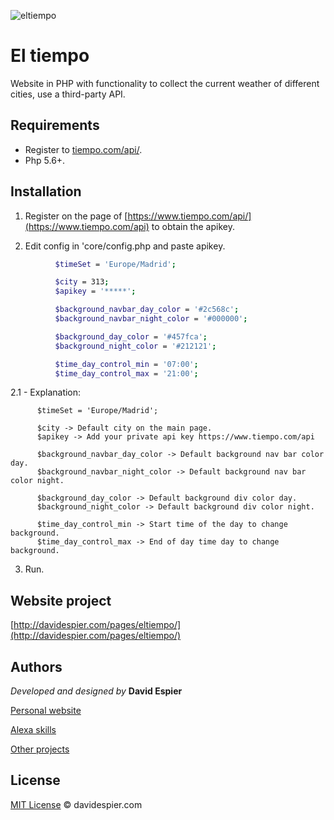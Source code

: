 ![eltiempo](http://davidespier.com/img/appweb/eltiempo.png)

# El tiempo

Website in PHP with functionality to collect the current weather of different cities, use a third-party API.

## Requirements


- Register to [tiempo.com/api/](https://www.tiempo.com/api/).
- Php 5.6+.


## Installation

1. Register on the page of [https://www.tiempo.com/api/](https://www.tiempo.com/api) to obtain the apikey.

2. Edit config in 'core/config.php and paste apikey.

```bash
          $timeSet = 'Europe/Madrid';

          $city = 313; 
          $apikey = '*****'; 

          $background_navbar_day_color = '#2c568c';
          $background_navbar_night_color = '#000000';

          $background_day_color = '#457fca';
          $background_night_color = '#212121';

          $time_day_control_min = '07:00';
          $time_day_control_max = '21:00';
```

 2.1 - Explanation:
 
          $timeSet = 'Europe/Madrid';

          $city -> Default city on the main page.
          $apikey -> Add your private api key https://www.tiempo.com/api

          $background_navbar_day_color -> Default background nav bar color day.
          $background_navbar_night_color -> Default background nav bar color night.

          $background_day_color -> Default background div color day.
          $background_night_color -> Default background div color night.

          $time_day_control_min -> Start time of the day to change background.
          $time_day_control_max -> End of day time day to change background.
                     

3. Run.

## Website project

[http://davidespier.com/pages/eltiempo/](http://davidespier.com/pages/eltiempo/)


## Authors

 *Developed and designed by*  **David Espier**


[Personal website](https://davidespier.com)

[Alexa skills](https://www.amazon.es/s?k=davidespier&i=alexa-skills)
        
[Other projects](https://github.com/davidespier?tab=repositories)



## License


[MIT License](https://choosealicense.com/licenses/mit/) © davidespier.com
